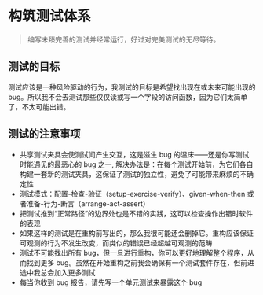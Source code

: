 # 构筑测试体系
>  编写未臻完善的测试并经常运行，好过对完美测试的无尽等待。

## 测试的目标
测试应该是一种风险驱动的行为，我测试的目标是希望找出现在或未来可能出现的 bug。所以我不会去测试那些仅仅读或写一个字段的访问函数，因为它们太简单了，不太可能出错。

## 测试的注意事项
* 共享测试夹具会使测试间产生交互，这是滋生 bug 的温床——还是你写测试时能遇见的最恶心的 bug 之一, 解决办法是：在每个测试开始前，为它们各自构建一套新的测试夹具，这保证了测试的独立性，避免了可能带来麻烦的不确定性
* 测试模式：配置-检查-验证（setup-exercise-verify）、given-when-then 或者准备-行为-断言（arrange-act-assert）
* 把测试推到“正常路径”的边界处也是不错的实践，这可以检查操作出错时软件的表现
* 如果这样的测试是在重构前写出的，那么我很可能还会删掉它。重构应该保证可观测的行为不发生改变，而类似的错误已经超越可观测的范畴
* 测试不可能找出所有 bug，但一旦进行重构，你可以更好地理解整个程序，从而找到更多 bug。虽然在开始重构之前我会确保有一个测试套件存在，但前进途中我总会加入更多测试
* 每当你收到 bug 报告，请先写一个单元测试来暴露这个 bug